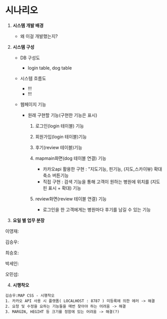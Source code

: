 # 시나리오

1. __시스템 개발 배경__

   * 왜 이걸 개발했는지? 

2. __시스템 구성__

   * DB 구성도

     * login table, dog table

   * 시스템 흐름도

     * !!!
     * !!!

   * 웹페이지 기능

     * 원래 구현할 기능(구현한 기능은 표시)

       1. 로그인(login 테이블) 기능
       2. 회원가입(login 테이블)기능
       3. 후기(review 테이블)기능
       4. mapmain화면(dog 테이블 연결) 기능
          * 카카오api 활용한 구현 : "지도기능, 핀기능, (지도,스카이뷰) 확대 축소 버튼기능
          * 직접 구현 : 검색 기능을 통해 고객이 원하는 병원에 위치를 (지도 핀 표시 + 확대) 기능 

       5. review화면(review 테이블 연결) 기능
          * 로그인을 한 고객에게는 병원마다 후기를 남길 수 있는 기능

3.  __요일 별 업무 분장__

   이영재:

   김승우: 

   최승호:
   
   박세인:

   오민섬:

4. __시행착오__

~~~~
김승우:MAP CSS - 시행착오
1. 카카오 API 사용 시 플랫폼( LOCALHOST : 8787 ) 미등록에 의한 에러 -> 해결
2. 요청 및 수정을 요하는 기능들을 매번 찾아야 하는 어려움 -> 해결
3. MARGIN, HEGIHT 등 크기를 정함에 있는 어려움 -> 해결(?)
~~~~



